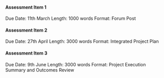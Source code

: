 #### Assessment Item 1
Due Date: 11th March 
Length: 1000 words
Format: Forum Post

#### Assessment Item 2
Due Date: 27th April
Length: 3000 words
Format: Integrated Project Plan

#### Assessment Item 3
Due Date: 9th June
Length: 3000 words
Format: Project Execution Summary and Outcomes Review
